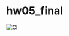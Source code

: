 # hw05_final

[![CI](https://github.com/practicum-com/hw05_final_en/actions/workflows/python-app.yml/badge.svg?branch=master)](https://github.com/practicum-com/hw05_final_en/actions/workflows/python-app.yml)
